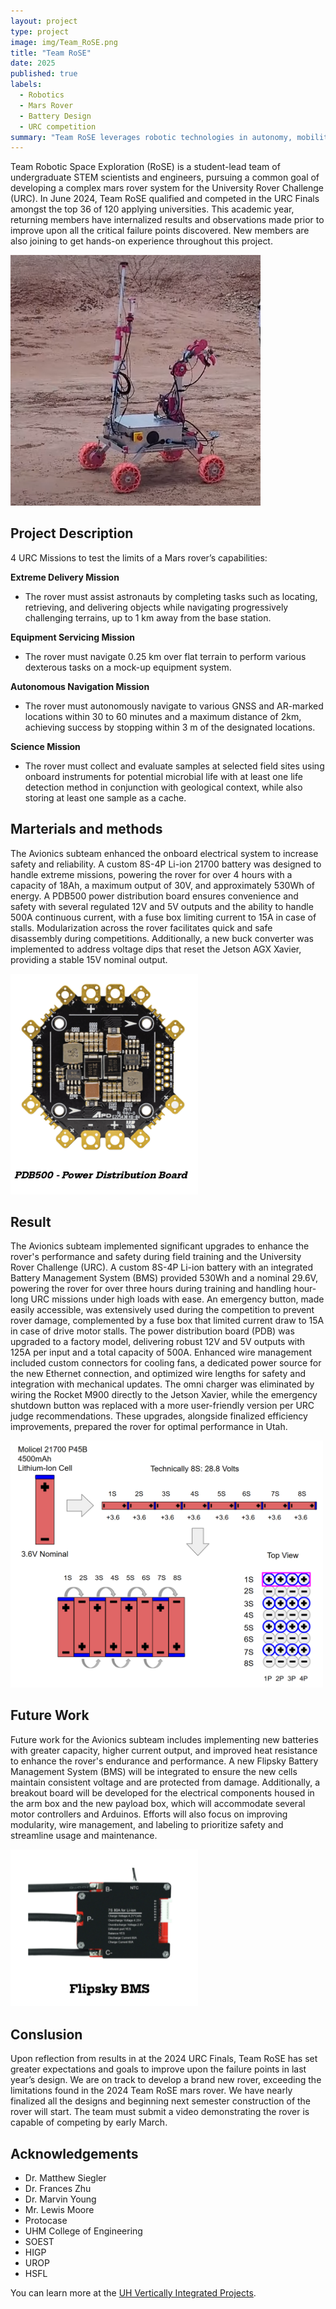 ```yaml
---
layout: project
type: project
image: img/Team_RoSE.png
title: "Team RoSE"
date: 2025
published: true
labels:
  - Robotics
  - Mars Rover
  - Battery Design
  - URC competition
summary: "Team RoSE leverages robotic technologies in autonomy, mobility, manipulation, and life detection to support space exploration and scientific endeavors."
---
```




Team Robotic Space Exploration (RoSE) is a student-lead team of undergraduate STEM scientists and engineers, pursuing a common goal of developing a complex mars rover system for the University Rover Challenge (URC). In June 2024, Team RoSE qualified and competed in the URC Finals amongst the top 36 of 120 applying universities. This academic year, returning members have internalized results and observations made prior to improve upon all the critical failure points discovered. New members are also joining to get hands-on experience throughout this project.

<div class="text-center p-4">
  <img width="400px" src="../img/Team_RoSE.png" class="img-thumbnail" >
</div>

## Project Description

4 URC Missions to test the limits of a Mars rover’s capabilities: 

**Extreme Delivery Mission** 
- The rover must assist astronauts by completing tasks such as locating, retrieving, and delivering objects while navigating progressively challenging terrains, up to 1 km away from the base station.
  
**Equipment Servicing Mission**
- The rover must navigate 0.25 km over flat terrain to perform various dexterous tasks on a mock-up equipment system.
 
**Autonomous Navigation Mission**
  - The rover must autonomously navigate to various GNSS and AR-marked locations within 30 to 60 minutes and a maximum distance of 2km, achieving success by stopping within 3 m of the designated locations.
   
**Science Mission**
- The rover must collect and evaluate samples at selected field sites using onboard instruments for potential microbial life with at least one life detection method in conjunction with geological context, while also storing at least one sample as a cache.

## Marterials and methods

The Avionics subteam enhanced the onboard electrical system to increase safety and reliability. A custom 8S-4P Li-ion 21700 battery was designed to handle extreme missions, powering the rover for over 4 hours with a capacity of 18Ah, a maximum output of 30V, and approximately 530Wh of energy. A PDB500 power distribution board ensures convenience and safety with several regulated 12V and 5V outputs and the ability to handle 500A continuous current, with a fuse box limiting current to 15A in case of stalls. Modularization across the rover facilitates quick and safe disassembly during competitions. Additionally, a new buck converter was implemented to address voltage dips that reset the Jetson AGX Xavier, providing a stable 15V nominal output.

<div class="text-center p-4">
  <img width="300px" src="../img/PDB500.png" class="img-thumbnail" >
  
</div>

## Result 

The Avionics subteam implemented significant upgrades to enhance the rover's performance and safety during field training and the University Rover Challenge (URC). A custom 8S-4P Li-ion battery with an integrated  Battery Management System (BMS) provided 530Wh and a nominal 29.6V, powering the rover for over three hours during training and handling hour-long URC missions under high loads with ease. An emergency button, made easily accessible, was extensively used during the competition to prevent rover damage, complemented by a fuse box that limited current draw to 15A in case of drive motor stalls. The power distribution board (PDB) was upgraded to a factory model, delivering robust 12V and 5V outputs with 125A per input and a total capacity of 500A. Enhanced wire management included custom connectors for cooling fans, a dedicated power source for the new Ethernet connection, and optimized wire lengths for safety and integration with mechanical updates. The omni charger was eliminated by wiring the Rocket M900 directly to the Jetson Xavier, while the emergency shutdown button was replaced with a more user-friendly version per URC judge recommendations. These upgrades, alongside finalized efficiency improvements, prepared the rover for optimal performance in Utah.

<div class="text-center p-4">
  <img width="500px" src="../img/BatteryDesign.png" class="img-thumbnail" >
</div>

## Future Work 

Future work for the Avionics subteam includes implementing new batteries with greater capacity, higher current output, and improved heat resistance to enhance the rover's endurance and performance. A new Flipsky Battery Management System (BMS) will be integrated to ensure the new cells maintain consistent voltage and are protected from damage. Additionally, a breakout board will be developed for the electrical components housed in the arm box and the new payload box, which will accommodate several motor controllers and Arduinos. Efforts will also focus on improving modularity, wire management, and labeling to prioritize safety and streamline usage and maintenance.

<div class="text-center p-4">
  <img width="300px" src="../img/FlipskyBMS.png" class="img-thumbnail" >
</div>

## Conslusion 

Upon reflection from results in at the 2024 URC Finals, Team RoSE has set greater expectations and goals to improve upon the failure points in last year’s design. We are on track to develop a brand new rover, exceeding the limitations found in the 2024 Team RoSE mars rover. We have nearly  finalized all the designs and beginning next semester construction of the rover will start. The team must submit a video demonstrating the rover is capable of competing by early March. 

## Acknowledgements

- Dr. Matthew Siegler
- Dr. Frances Zhu
- Dr. Marvin Young
- Mr. Lewis Moore
- Protocase
- UHM College of Engineering
- SOEST
- HIGP
- UROP
- HSFL


You can learn more at the [UH Vertically Integrated Projects](https://manoa.hawaii.edu/uh-vip/project/robotic-space-exploration-rose-vip/).
